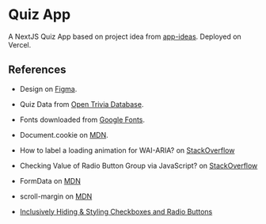# Quiz App

A NextJS Quiz App based on project idea from [app-ideas](https://github.com/florinpop17/app-ideas/blob/master/Projects/1-Beginner/Quiz-App.md). Deployed on Vercel.

## References

- Design on [Figma](https://www.figma.com/file/xiT2FFLrMpPoMzgSMQuNuQ/Quiz-App?node-id=63%3A2).

- Quiz Data from [Open Trivia Database](https://opentdb.com/).

- Fonts downloaded from [Google Fonts](fonts.google.com).

- Document.cookie on [MDN](https://developer.mozilla.org/en-US/docs/Web/API/Document/cookie).

- How to label a loading animation for WAI-ARIA? on [StackOverflow](https://stackoverflow.com/questions/38704467/how-to-label-a-loading-animation-for-wai-aria)

- Checking Value of Radio Button Group via JavaScript? on [StackOverflow](https://stackoverflow.com/questions/9561625/checking-value-of-radio-button-group-via-javascript)

- FormData on [MDN](https://developer.mozilla.org/en-US/docs/Web/API/FormData/)

- scroll-margin on [MDN](https://developer.mozilla.org/en-US/docs/Web/CSS/scroll-margin)

- [Inclusively Hiding & Styling Checkboxes and Radio Buttons](https://www.sarasoueidan.com/blog/inclusively-hiding-and-styling-checkboxes-and-radio-buttons/)
